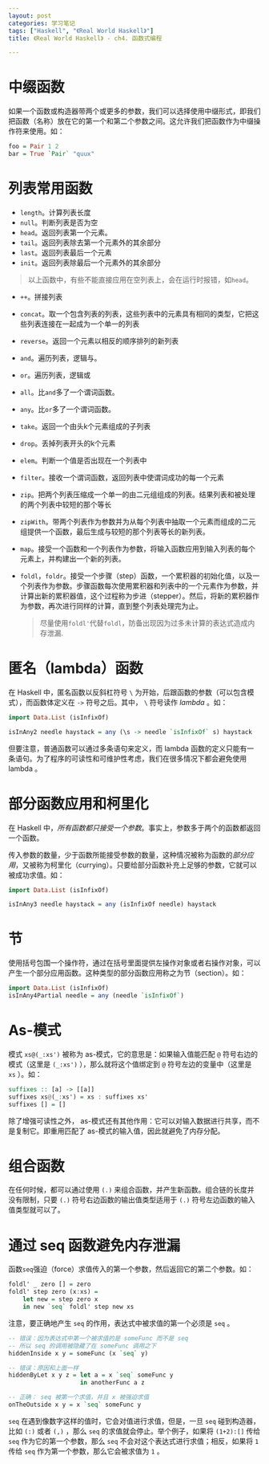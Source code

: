 ```yaml
---
layout: post
categories: 学习笔记
tags: ["Haskell", "《Real World Haskell》"]
title: 《Real World Haskell》 - ch4. 函数式编程

---
```


<!-- more -->

# 中缀函数

如果一个函数或构造器带两个或更多的参数，我们可以选择使用中缀形式，即我们把函数（名称）放在它的第一个和第二个参数之间。这允许我们把函数作为中缀操作符来使用。如：

```haskell
foo = Pair 1 2
bar = True `Pair` "quux"
```

# 列表常用函数

- ```length```。计算列表长度
- ```null```。判断列表是否为空
- ```head```。返回列表第一个元素。
- ```tail```。返回列表除去第一个元素外的其余部分
- ```last```。返回列表最后一个元素
- ```init```。返回列表除最后一个元素外的其余部分

> 以上函数中，有些不能直接应用在空列表上，会在运行时报错，如```head```。

- ```++```。拼接列表

- ```concat```。取一个包含列表的列表，这些列表中的元素具有相同的类型，它把这些列表连接在一起成为一个单一的列表

- ```reverse```。返回一个元素以相反的顺序排列的新列表

- ```and```。遍历列表，逻辑与。

- ```or```。遍历列表，逻辑或

- ```all```。比```and```多了一个谓词函数。

- ```any```。比```or```多了一个谓词函数。

- ```take```。返回一个由头k个元素组成的子列表

- ```drop```。丢掉列表开头的k个元素

- ```elem```。判断一个值是否出现在一个列表中

- ```filter```。接收一个谓词函数，返回列表中使谓词成功的每一个元素

- ```zip```。把两个列表压缩成一个单一的由二元组组成的列表。结果列表和被处理的两个列表中较短的那个等长

- ```zipWith```。带两个列表作为参数并为从每个列表中抽取一个元素而组成的二元组提供一个函数，最后生成与较短的那个列表等长的新列表。

- ```map```。接受一个函数和一个列表作为参数，将输入函数应用到输入列表的每个元素上，并构建出一个新的列表。

- ```foldl```，```foldr```。接受一个步骤（step）函数，一个累积器的初始化值，以及一个列表作为参数。步骤函数每次使用累积器和列表中的一个元素作为参数，并计算出新的累积器值，这个过程称为步进（stepper）。然后，将新的累积器作为参数，再次进行同样的计算，直到整个列表处理完为止。

  > 尽量使用```foldl'```代替```foldl```，防备出现因为过多未计算的表达式造成内存泄漏.

# 匿名（lambda）函数

在 Haskell 中，匿名函数以反斜杠符号 `\` 为开始，后跟函数的参数（可以包含模式），而函数体定义在 `->` 符号之后。其中， `\` 符号读作 *lambda* 。如：

```haskell
import Data.List (isInfixOf)

isInAny2 needle haystack = any (\s -> needle `isInfixOf` s) haystack
```

但要注意，普通函数可以通过多条语句来定义，而 lambda 函数的定义只能有一条语句。为了程序的可读性和可维护性考虑，我们在很多情况下都会避免使用 lambda 。

# 部分函数应用和柯里化

在 Haskell 中，*所有函数都只接受一个参数*。事实上，参数多于两个的函数都返回一个函数。

传入参数的数量，少于函数所能接受参数的数量，这种情况被称为函数的*部分应用*，又被称为柯里化（currying）。只要给部分函数补充上足够的参数，它就可以被成功求值。如：

```haskell
import Data.List (isInfixOf)

isInAny3 needle haystack = any (isInfixOf needle) haystack
```

# 节

使用括号包围一个操作符，通过在括号里面提供左操作对象或者右操作对象，可以产生一个部分应用函数。这种类型的部分函数应用称之为节（section）。如：

```haskell
import Data.List (isInfixOf)
isInAny4Partial needle = any (needle `isInfixOf`)
```

# As-模式

模式 `xs@(_:xs')` 被称为 as-模式，它的意思是：如果输入值能匹配 `@` 符号右边的模式（这里是 `(_:xs')` ），那么就将这个值绑定到 `@` 符号左边的变量中（这里是 `xs` ）。如：

```haskell
suffixes :: [a] -> [[a]]
suffixes xs@(_:xs') = xs : suffixes xs'
suffixes [] = []
```

除了增强可读性之外， as-模式还有其他作用：它可以对输入数据进行共享，而不是复制它。即重用匹配了 as-模式的输入值，因此就避免了内存分配。

# 组合函数

在任何时候，都可以通过使用 `(.)` 来组合函数，并产生新函数。组合链的长度并没有限制，只要 `(.)` 符号右边函数的输出值类型适用于 `(.)` 符号左边函数的输入值类型就可以了。

# 通过 seq 函数避免内存泄漏

函数```seq```强迫（force）求值传入的第一个参数，然后返回它的第二个参数。如：

```haskell
foldl' _ zero [] = zero
foldl' step zero (x:xs) = 
    let new = step zero x
    in new `seq` foldl' step new xs
```

注意，要正确地产生 `seq` 的作用，表达式中被求值的第一个必须是 `seq` 。

```haskell
-- 错误：因为表达式中第一个被求值的是 someFunc 而不是 seq
-- 所以 seq 的调用被隐藏了在 someFunc 调用之下
hiddenInside x y = someFunc (x `seq` y)

-- 错误：原因和上面一样
hiddenByLet x y z = let a = x `seq` someFunc y
                    in anotherFunc a z

-- 正确： seq 被第一个求值，并且 x 被强迫求值
onTheOutside x y = x `seq` someFunc y
```

`seq` 在遇到像数字这样的值时，它会对值进行求值，但是，一旦 `seq` 碰到构造器，比如 `(:)` 或者 `(,)` ，那么 `seq` 的求值就会停止。举个例子，如果将 `(1+2):[]` 传给 `seq` 作为它的第一个参数，那么 `seq` 不会对这个表达式进行求值；相反，如果将 `1` 传给 `seq` 作为第一个参数，那么它会被求值为 `1` 。